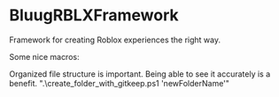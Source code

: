 # BluugRBLXFramework

Framework for creating Roblox experiences the right way.

Some nice macros:

Organized file structure is important. Being able to see it accurately is a benefit.
".\create_folder_with_gitkeep.ps1 'newFolderName'"
